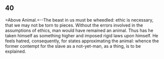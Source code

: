 ## 40

=Above Animal.=--The beast in us must be wheedled: ethic is necessary,
that we may not be torn to pieces. Without the errors involved in the
assumptions of ethics, man would have remained an animal. Thus has he
taken himself as something higher and imposed rigid laws upon himself.
He feels hatred, consequently, for states approximating the animal:
whence the former contempt for the slave as a not-yet-man, as a thing,
is to be explained.


